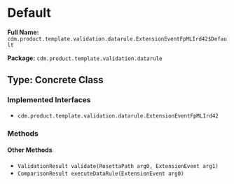 # Default

**Full Name:** `cdm.product.template.validation.datarule.ExtensionEventFpMLIrd42$Default`

**Package:** `cdm.product.template.validation.datarule`

## Type: Concrete Class

### Implemented Interfaces

- `cdm.product.template.validation.datarule.ExtensionEventFpMLIrd42`

### Methods

#### Other Methods

- `ValidationResult validate(RosettaPath arg0, ExtensionEvent arg1)`
- `ComparisonResult executeDataRule(ExtensionEvent arg0)`

